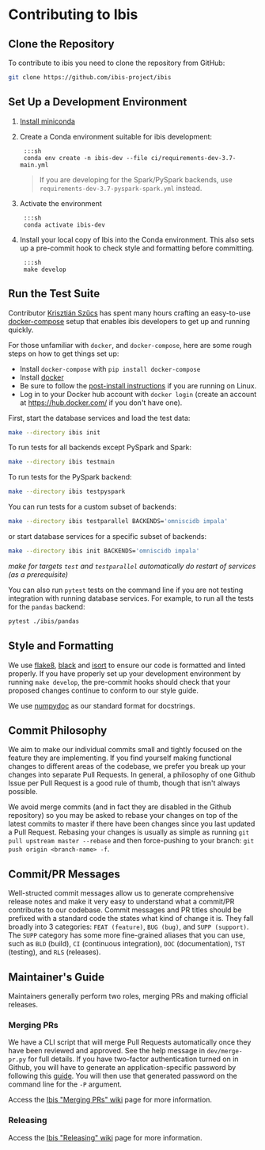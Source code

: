 # Contributing to Ibis


## Clone the Repository

To contribute to ibis you need to clone the repository from GitHub:

```sh
git clone https://github.com/ibis-project/ibis
```

## Set Up a Development Environment

1. [Install miniconda](https://docs.conda.io/en/latest/miniconda.html)
2. Create a Conda environment suitable for ibis development:
   
        :::sh
        conda env create -n ibis-dev --file ci/requirements-dev-3.7-main.yml

    > If you are developing for the Spark/PySpark backends, use ``requirements-dev-3.7-pyspark-spark.yml`` instead.

3. Activate the environment

        :::sh
        conda activate ibis-dev

4. Install your local copy of Ibis into the Conda environment. This also
   sets up a pre-commit hook to check style and formatting before committing.

        :::sh
        make develop


## Run the Test Suite

Contributor [Krisztián Szűcs](https://github.com/kszucs) has spent many hours
crafting an easy-to-use [docker-compose](https://docs.docker.com/compose/)
setup that enables ibis developers to get up and running quickly.

For those unfamiliar with ``docker``, and ``docker-compose``, here are some
rough steps on how to get things set up:

- Install ``docker-compose`` with ``pip install docker-compose``
- Install [docker](https://docs.docker.com/install/)
- Be sure to follow the [post-install instructions](https://docs.docker.com/install/linux/linux-postinstall/) if you are running on Linux.
- Log in to your Docker hub account with ``docker login`` (create an account at <https://hub.docker.com/> if you don't have one).

First, start the database services and load the test data:

```sh
make --directory ibis init
```

To run tests for all backends except PySpark and Spark:
```sh
make --directory ibis testmain
```

To run tests for the PySpark backend:
```sh
make --directory ibis testpyspark
```

You can run tests for a custom subset of backends:

```sh
make --directory ibis testparallel BACKENDS='omniscidb impala'
```

or start database services for a specific subset of backends:

```sh
make --directory ibis init BACKENDS='omniscidb impala'
```

*make for targets `test` and `testparallel` automatically do restart of services (as a prerequisite)*

You can also run ``pytest`` tests on the command line if you are not testing
integration with running database services. For example, to run all the tests
for the ``pandas`` backend:

```sh
pytest ./ibis/pandas
```


## Style and Formatting

We use [flake8](http://flake8.pycqa.org/en/latest/),
[black](https://github.com/psf/black) and
[isort](https://github.com/pre-commit/mirrors-isort) to ensure our code
is formatted and linted properly. If you have properly set up your development
environment by running ``make develop``, the pre-commit hooks should check
that your proposed changes continue to conform to our style guide.

We use [numpydoc](https://numpydoc.readthedocs.io/en/latest/format.html) as
our standard format for docstrings.


## Commit Philosophy

We aim to make our individual commits small and tightly focused on the feature
they are implementing. If you find yourself making functional changes to
different areas of the codebase, we prefer you break up your changes into
separate Pull Requests. In general, a philosophy of one Github Issue per
Pull Request is a good rule of thumb, though that isn't always possible.

We avoid merge commits (and in fact they are disabled in the Github repository)
so you may be asked to rebase your changes on top of the latest commits to
master if there have been changes since you last updated a Pull Request.
Rebasing your changes is usually as simple as running
``git pull upstream master --rebase`` and then force-pushing to your branch:
``git push origin <branch-name> -f``.


## Commit/PR Messages

Well-structed commit messages allow us to generate comprehensive release notes
and make it very easy to understand what a commit/PR contributes to our
codebase. Commit messages and PR titles should be prefixed with a standard
code the states what kind of change it is. They fall broadly into 3 categories:
``FEAT (feature)``, ``BUG (bug)``, and ``SUPP (support)``. The ``SUPP``
category has some more fine-grained aliases that you can use, such as ``BLD``
(build), ``CI`` (continuous integration), ``DOC`` (documentation), ``TST``
(testing), and ``RLS`` (releases).


## Maintainer's Guide

Maintainers generally perform two roles, merging PRs and making official
releases.


### Merging PRs

We have a CLI script that will merge Pull Requests automatically once they have
been reviewed and approved. See the help message in ``dev/merge-pr.py`` for
full details. If you have two-factor authentication turned on in Github, you
will have to generate an application-specific password by following this
[guide](https://help.github.com/en/articles/creating-a-personal-access-token-for-the-command-line).
You will then use that generated password on the command line for the ``-P``
argument.

Access the [Ibis "Merging PRs" wiki](https://github.com/ibis-project/ibis/wiki/Merging-PRs) page
for more information.


### Releasing

Access the [Ibis "Releasing" wiki](https://github.com/ibis-project/ibis/wiki/Releasing-Ibis) page
for more information.
